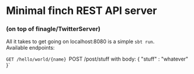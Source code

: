 # Minimal finch REST API server 
### (on top of finagle/TwitterServer)

All it takes to get going on localhost:8080 is a simple `sbt run`.  
Available endpoints:

`GET /hello/world/{name}
`POST /post/stuff with body: { "stuff" : "whatever" }`

